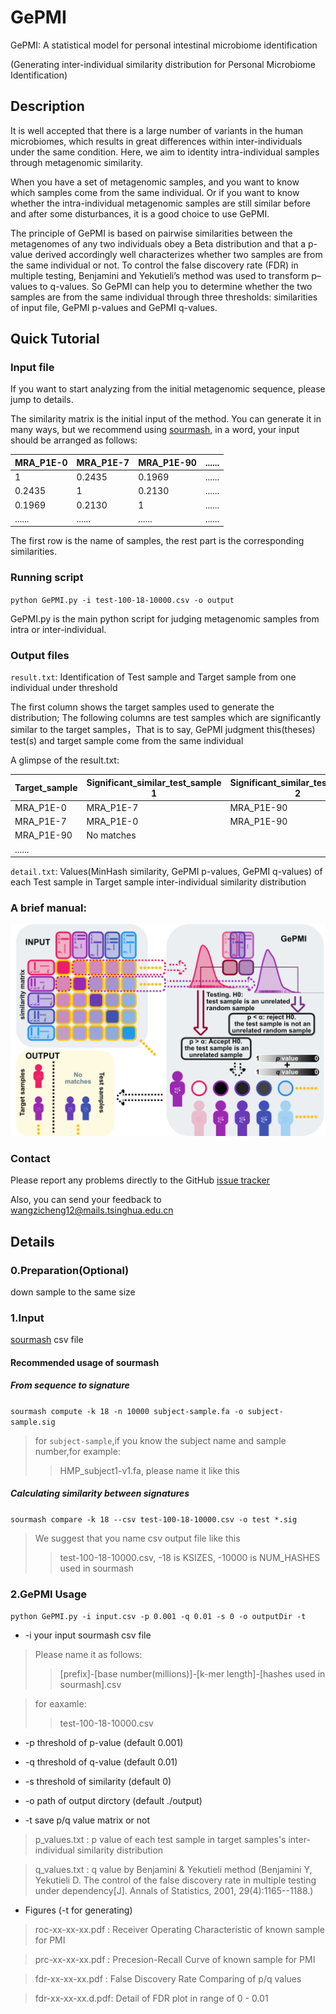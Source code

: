 # GePMI

GePMI: A statistical model for personal intestinal microbiome identification

(Generating inter-individual similarity distribution for Personal Microbiome Identification)

## Description
It is well accepted that there is a large number of variants in the human microbiomes, which results in great differences within inter-individuals under the same condition. Here, we aim to identity intra-individual samples through metagenomic similarity.  

When you have a set of metagenomic samples, and you want to know which samples come from the same individual. Or if you want to know whether the intra-individual metagenomic samples are still similar before and after some disturbances, it is a good choice to use GePMI.

The principle of GePMI is based on pairwise similarities between the metagenomes of any two individuals obey a Beta distribution and that a p-value derived accordingly well characterizes whether two samples are from the same individual or not. To control the false discovery rate (FDR) in multiple testing, Benjamini and Yekutieli’s method was used to transform p–values to q-values. So GePMI can help you to determine whether the two samples are from the same individual through three thresholds: similarities of input file, GePMI p-values and GePMI q-values.


## Quick Tutorial
### Input file 
If you want to start analyzing from the initial metagenomic sequence, please jump to details.

The similarity matrix is the initial input of the method. You can generate it in many ways, but we recommend using [sourmash](https://github.com/dib-lab/sourmash), in a word, your input should be arranged as follows:

MRA_P1E-0 | MRA_P1E-7| MRA_P1E-90 | ......
------------- | ------------- | ------------- | -------------
1 | 0.2435 | 0.1969 | ......
0.2435 | 1 | 0.2130 | ......
0.1969 | 0.2130 | 1 | ......
...... | ...... | ...... | ......

The first row is the name of samples, the rest part is the corresponding similarities.

### Running script
`python GePMI.py -i test-100-18-10000.csv -o output`

GePMI.py is the main python script for judging metagenomic samples from intra or inter-individual.

### Output files
`result.txt`: Identification of Test sample and Target sample from one individual under threshold

The first column shows the target samples used to generate the distribution;
The following columns are test samples which are significantly similar to the target samples，That is to say, GePMI judgment this(theses) test(s) and target sample come from the same individual

A glimpse of the result.txt:

Target_sample | Significant_similar_test_sample 1| Significant_similar_test_sample 2 | ......
------------- | ------------- | ------------- | -------------
MRA_P1E-0| MRA_P1E-7 | MRA_P1E-90 |
MRA_P1E-7 | MRA_P1E-0 | MRA_P1E-90 |
MRA_P1E-90 | No matches 
...... |

`detail.txt`: Values(MinHash similarity, GePMI p-values, GePMI q-values) of each Test sample in Target sample inter-individual similarity distribution

### A brief manual:
![image](https://github.com/princello/GePMI/blob/master/brief%20manual.jpg)

### Contact
Please report any problems directly to the GitHub [issue tracker](https://github.com/princello/GePMI/issues)

Also, you can send your feedback to wangzicheng12@mails.tsinghua.edu.cn


## Details
### 0.Preparation(Optional)
down sample to the same size

### 1.Input
[sourmash](https://github.com/dib-lab/sourmash) csv file

#### Recommended usage of sourmash
##### From sequence to signature
`sourmash compute -k 18 -n 10000 subject-sample.fa -o subject-sample.sig`
>for `subject-sample`,if you know the subject name and sample number,for example:
>>HMP_subject1-v1.fa, please name it like this
##### Calculating similarity between signatures
`sourmash compare -k 18 --csv test-100-18-10000.csv -o test *.sig`
>We suggest that you name csv output file like this
>>test-100-18-10000.csv, -18 is KSIZES, -10000 is NUM_HASHES used in sourmash

### 2.GePMI Usage

`python GePMI.py -i input.csv -p 0.001 -q 0.01 -s 0 -o outputDir -t`

* -i your input sourmash csv file

>Please name it as follows:
>>[prefix]-[base number(millions)]-[k-mer length]-[hashes used in sourmash].csv

>for eaxamle:
>>test-100-18-10000.csv

* -p threshold of p-value (default 0.001)

* -q threshold of q-value (default  0.01)

* -s threshold of similarity (default  0)

* -o path of output dirctory (default ./output)

* -t save p/q value matrix or not
>p_values.txt : p value of each test sample in target samples's inter-individual similarity distribution

>q_values.txt : q value by Benjamini & Yekutieli method (Benjamini Y, Yekutieli D. The control of the false discovery rate in multiple testing under dependency[J]. Annals of Statistics, 2001, 29(4):1165--1188.)

* Figures (-t for generating)

>roc-xx-xx-xx.pdf  : Receiver Operating Characteristic of known sample for PMI

>prc-xx-xx-xx.pdf  : Precesion-Recall Curve of known sample for PMI

>fdr-xx-xx-xx.pdf  : False Discovery Rate Comparing of p/q values

>fdr-xx-xx-xx.d.pdf: Detail of FDR plot in range of 0 - 0.01



